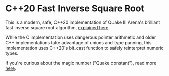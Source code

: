 # C++20 Fast Inverse Square Root

This is a modern, safe, C++20 implementation of Quake III Arena's brilliant fast inverse square root algorithm, [explained here](https://betterexplained.com/articles/understanding-quakes-fast-inverse-square-root/). 

While the C implementation uses dangerous pointer arithmetic and older C++ implementations take advantage of unions and type punning, this implementation uses C++20's bit_cast function to safely reinterpret numeric types.

If you're curious about the magic number ("Quake constant"), read more [here](https://mrob.com/pub/math/numbers-16.html#le009_16).
